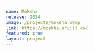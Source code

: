 ```yaml
---
name: Moksha
release: 2024
image: /projects/moksha.webp
link: https://moskha.srijit.co/
featured: true
layout: project
---
```

